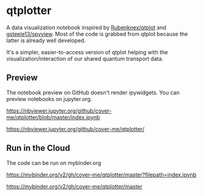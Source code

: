 # qtplotter

A data visualization notebook inspired by [Rubenknex/qtplot](https://github.com/Rubenknex/qtplot) and [gsteele13/spyview](https://github.com/gsteele13/spyview). Most of the code is grabbed from qtplot because  the latter is already well developed.

It's a simpler, easier-to-access version of qtplot helping with the visualization/interaction of our shared quantum transport data.

## Preview

The notebook preview on GitHub doesn't render ipywidgets. You can preview notebooks on jupyter.org.

https://nbviewer.jupyter.org/github/cover-me/qtplotter/blob/master/index.ipynb

https://nbviewer.jupyter.org/github/cover-me/qtplotter/

## Run in the Cloud

The code can be run on mybinder.org

https://mybinder.org/v2/gh/cover-me/qtplotter/master?filepath=index.ipynb

https://mybinder.org/v2/gh/cover-me/qtplotter/master
